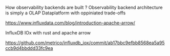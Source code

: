 How observability backends are built ? Observability backend architecture is simply a OLAP Dataplatform with oppiniated trade-offs

https://www.influxdata.com/blog/introduction-apache-arrow/

InfluxDB IOx with rust and apache arrow

https://github.com/metrico/influxdb_iox/commit/ab17bbc9efbb8568ea5a95ccb9d4bbddd33fc9ea